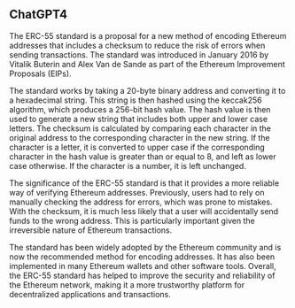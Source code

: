 ## ChatGPT4

The ERC-55 standard is a proposal for a new method of encoding Ethereum addresses that includes a checksum to reduce the risk of errors when sending transactions. The standard was introduced in January 2016 by Vitalik Buterin and Alex Van de Sande as part of the Ethereum Improvement Proposals (EIPs).

The standard works by taking a 20-byte binary address and converting it to a hexadecimal string. This string is then hashed using the keccak256 algorithm, which produces a 256-bit hash value. The hash value is then used to generate a new string that includes both upper and lower case letters. The checksum is calculated by comparing each character in the original address to the corresponding character in the new string. If the character is a letter, it is converted to upper case if the corresponding character in the hash value is greater than or equal to 8, and left as lower case otherwise. If the character is a number, it is left unchanged.

The significance of the ERC-55 standard is that it provides a more reliable way of verifying Ethereum addresses. Previously, users had to rely on manually checking the address for errors, which was prone to mistakes. With the checksum, it is much less likely that a user will accidentally send funds to the wrong address. This is particularly important given the irreversible nature of Ethereum transactions.

The standard has been widely adopted by the Ethereum community and is now the recommended method for encoding addresses. It has also been implemented in many Ethereum wallets and other software tools. Overall, the ERC-55 standard has helped to improve the security and reliability of the Ethereum network, making it a more trustworthy platform for decentralized applications and transactions.
